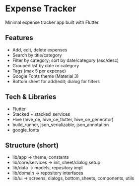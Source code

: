 # Expense Tracker

Minimal expense tracker app built with Flutter.

## Features
- Add, edit, delete expenses
- Search by title/category
- Filter by category; sort by date/category (asc/desc)
- Grouped list by date or category
- Tags (max 5 per expense)
- Google Fonts theme (Material 3)
- Bottom sheet for add/edit; dialog for filters

## Tech & Libraries
- Flutter
- Stacked + stacked_services
- Hive (hive_ce, hive_ce_flutter, hive_ce_generator)
- build_runner, json_serializable, json_annotation
- google_fonts

## Structure (short)
- lib/app → theme, constants
- lib/core/services → init, sheet/dialog setup
- lib/data → models, repository impl
- lib/domain → repository interfaces
- lib/ui → screens, dialogs, bottom_sheets, components, utils